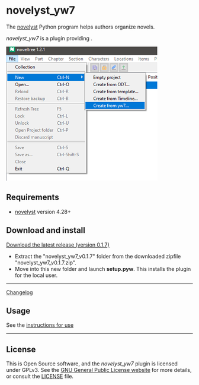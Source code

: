 # novelyst_yw7

The [novelyst](https://peter88213.github.io/novelyst/) Python program helps authors organize novels.  

*novelyst_yw7* is a plugin providing . 

![Screenshot](Screenshots/screen01.png)

## Requirements

- [novelyst](https://peter88213.github.io/novelyst/) version 4.28+

## Download and install

[Download the latest release (version 0.1.7)](https://github.com/peter88213/novelyst_yw7/raw/main/dist/novelyst_yw7_v0.1.7.zip)

- Extract the "novelyst_yw7_v0.1.7" folder from the downloaded zipfile "novelyst_yw7_v0.1.7.zip".
- Move into this new folder and launch **setup.pyw**. This installs the plugin for the local user.

---

[Changelog](changelog)

## Usage

See the [instructions for use](usage)

---

## License

This is Open Source software, and the *novelyst_yw7* plugin is licensed under GPLv3. See the
[GNU General Public License website](https://www.gnu.org/licenses/gpl-3.0.en.html) for more
details, or consult the [LICENSE](https://github.com/peter88213/novelyst_yw7/blob/main/LICENSE) file.
